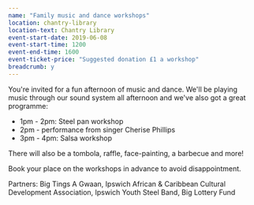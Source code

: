 ```yaml
---
name: "Family music and dance workshops"
location: chantry-library
location-text: Chantry Library
event-start-date: 2019-06-08
event-start-time: 1200
event-end-time: 1600
event-ticket-price: "Suggested donation £1 a workshop"
breadcrumb: y
---
```


You're invited for a fun afternoon of music and dance. We'll be playing music through our sound system all afternoon and we've also got a great programme:

* 1pm - 2pm: Steel pan workshop
* 2pm - performance from singer Cherise Phillips
* 3pm - 4pm: Salsa workshop

There will also be a tombola, raffle, face-painting, a barbecue and more!

Book your place on the workshops in advance to avoid disappointment.

Partners: Big Tings A Gwaan, Ipswich African & Caribbean Cultural Development Association, Ipswich Youth Steel Band, Big Lottery Fund
